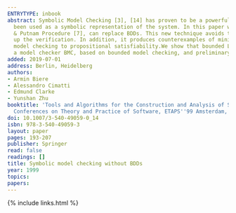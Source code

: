 ```yaml
---
ENTRYTYPE: inbook
abstract: Symbolic Model Checking [3], [14] has proven to be a powerful technique for the verification of reactive systems. BDDs [2] have traditionally
  been used as a symbolic representation of the system. In this paper we show how boolean decision procedures, like St{\aa}lmarck's Method [16] or the Davis
  & Putnam Procedure [7], can replace BDDs. This new technique avoids the space blow up of BDDs, generates counterexamples much faster, and sometimes speeds
  up the verification. In addition, it produces counterexamples of minimal length. We introduce a bounded model checking procedure for LTL which reduces
  model checking to propositional satisfiability.We show that bounded LTL model checking can be done without a tableau construction. We have implemented
  a model checker BMC, based on bounded model checking, and preliminary results are presented.
added: 2019-07-01
address: Berlin, Heidelberg
authors:
- Armin Biere
- Alessandro Cimatti
- Edmund Clarke
- Yunshan Zhu
booktitle: 'Tools and Algorithms for the Construction and Analysis of Systems: 5th International Conference, TACAS''99 Held as Part of the Joint European
  Conferences on Theory and Practice of Software, ETAPS''99 Amsterdam, The Netherlands, March 22-28, 1999 Proceedings'
doi: 10.1007/3-540-49059-0_14
isbn: 978-3-540-49059-3
layout: paper
pages: 193-207
publisher: Springer
read: false
readings: []
title: Symbolic model checking without BDDs
year: 1999
topics:
papers:
---
```


{% include links.html %}
